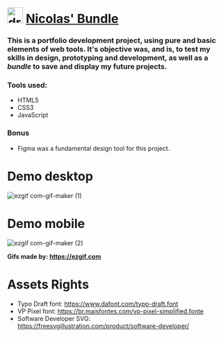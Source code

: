 # <img src="https://user-images.githubusercontent.com/50882245/187263648-3eb6cf8a-1a2e-4278-b041-0861ff331dd4.png" alt="drawing" width="36"/> <a href="https://nicolaslohan.github.io/nicolasbundle/" > Nicolas' Bundle </a>

### This is a portfolio development project, using pure and basic elements of web tools. It's objective was, and is, to test my skills in design, prototyping and development, as well as a _bundle_ to save and display my future projects.

### Tools used:

- HTML5
- CSS3
- JavaScript

### **Bonus**

- Figma was a fundamental design tool for this project.

# Demo desktop

![ezgif com-gif-maker (1)](https://user-images.githubusercontent.com/50882245/187557547-1d28968e-4ad9-4dd0-aa18-65945d424791.gif)

# Demo mobile

![ezgif com-gif-maker (2)](https://user-images.githubusercontent.com/50882245/187557877-f038456f-c483-41b0-86bb-5f9d86af08f3.gif)

**Gifs made by: https://ezgif.com**
# Assets Rights

- Typo Draft font: https://www.dafont.com/typo-draft.font
- VP Pixel font: https://br.maisfontes.com/vp-pixel-simplified.fonte
- Software Developer SVG: https://freesvgillustration.com/product/software-developer/
